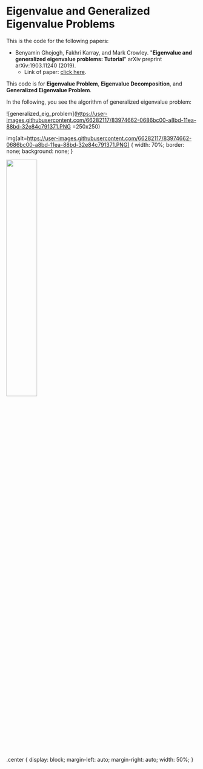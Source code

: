 # Eigenvalue and Generalized Eigenvalue Problems

This is the code for the following papers:

- Benyamin Ghojogh, Fakhri Karray, and Mark Crowley. "**Eigenvalue and generalized eigenvalue problems: Tutorial**" arXiv preprint arXiv:1903.11240 (2019).
  - Link of paper: [click here](https://arxiv.org/abs/1903.11240).

This code is for **Eigenvalue Problem**, **Eigenvalue Decomposition**, and **Generalized Eigenvalue Problem**. 

In the following, you see the algorithm of generalized eigenvalue problem:

![generalized_eig_problem](https://user-images.githubusercontent.com/66282117/83974662-0686bc00-a8bd-11ea-88bd-32e84c791371.PNG =250x250)

img[alt=https://user-images.githubusercontent.com/66282117/83974662-0686bc00-a8bd-11ea-88bd-32e84c791371.PNG] {
  width: 70%;
  border: none;
  background: none;
}

<img src="https://user-images.githubusercontent.com/66282117/83974662-0686bc00-a8bd-11ea-88bd-32e84c791371.PNG" width="40%" class="center">

.center {
  display: block;
  margin-left: auto;
  margin-right: auto;
  width: 50%;
}
